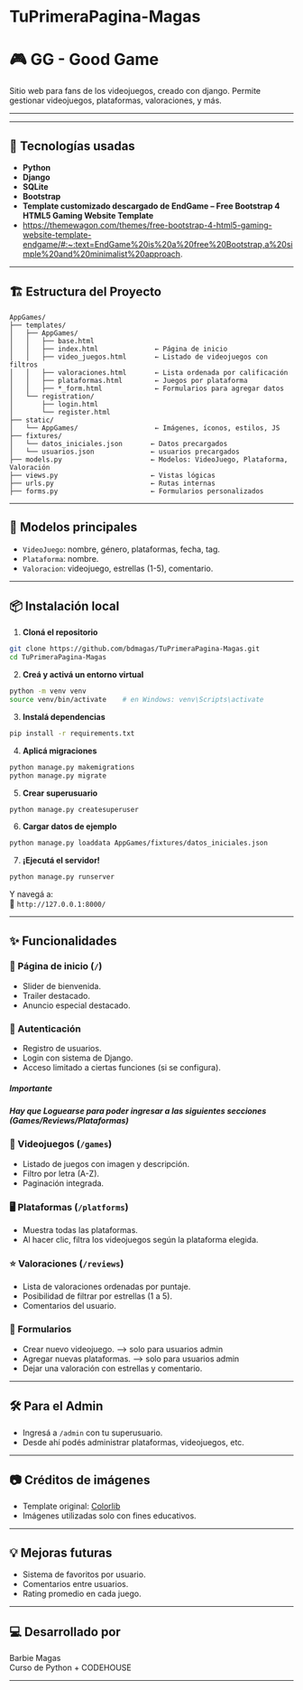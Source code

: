 # TuPrimeraPagina-Magas

# 🎮 GG - Good Game

Sitio web para fans de los videojuegos, creado con django. Permite gestionar videojuegos, plataformas, valoraciones, y más.

---

---

## 🚀 Tecnologías usadas

- **Python**
- **Django**
- **SQLite**
- **Bootstrap**
- **Template customizado descargado de EndGame – Free Bootstrap 4 HTML5 Gaming Website Template**
- https://themewagon.com/themes/free-bootstrap-4-html5-gaming-website-template-endgame/#:~:text=EndGame%20is%20a%20free%20Bootstrap,a%20simple%20and%20minimalist%20approach.

---

## 🏗️ Estructura del Proyecto

```
AppGames/
├── templates/
│   ├── AppGames/
│   │   ├── base.html
│   │   ├── index.html              ← Página de inicio
│   │   ├── video_juegos.html       ← Listado de videojuegos con filtros
│   │   ├── valoraciones.html       ← Lista ordenada por calificación
│   │   ├── plataformas.html        ← Juegos por plataforma
│   │   ├── *_form.html             ← Formularios para agregar datos
│   └── registration/
│       ├── login.html
│       └── register.html
├── static/
│   └── AppGames/                   ← Imágenes, íconos, estilos, JS
├── fixtures/
│   └── datos_iniciales.json       ← Datos precargados
│   └── usuarios.json              ← usuarios precargados
├── models.py                      ← Modelos: VideoJuego, Plataforma, Valoración
├── views.py                       ← Vistas lógicas
├── urls.py                        ← Rutas internas
├── forms.py                       ← Formularios personalizados
```

---

## 🧩 Modelos principales

- `VideoJuego`: nombre, género, plataformas, fecha, tag.
- `Plataforma`: nombre.
- `Valoracion`: videojuego, estrellas (1-5), comentario.

---


## 📦 Instalación local

1. **Cloná el repositorio**
```bash
git clone https://github.com/bdmagas/TuPrimeraPagina-Magas.git
cd TuPrimeraPagina-Magas
```

2. **Creá y activá un entorno virtual**
```bash
python -m venv venv
source venv/bin/activate    # en Windows: venv\Scripts\activate
```

3. **Instalá dependencias**
```bash
pip install -r requirements.txt
```

4. **Aplicá migraciones**
```bash
python manage.py makemigrations
python manage.py migrate
```

5. **Crear superusuario**
```bash
python manage.py createsuperuser
```

6. **Cargar datos de ejemplo**
```bash
python manage.py loaddata AppGames/fixtures/datos_iniciales.json
```

7. **¡Ejecutá el servidor!**
```bash
python manage.py runserver
```

Y navegá a:  
📍 `http://127.0.0.1:8000/`

---



## ✨ Funcionalidades

### 👾 Página de inicio (`/`)
- Slider de bienvenida.
- Trailer destacado.
- Anuncio especial destacado.

### 🔐 Autenticación
- Registro de usuarios.
- Login con sistema de Django.
- Acceso limitado a ciertas funciones (si se configura).

##### Importante
##### Hay que Loguearse para poder ingresar a las siguientes secciones (Games/Reviews/Plataformas)

### 🎲 Videojuegos (`/games`)
- Listado de juegos con imagen y descripción.
- Filtro por letra (A-Z).
- Paginación integrada.

### 🖥️ Plataformas (`/platforms`)
- Muestra todas las plataformas.
- Al hacer clic, filtra los videojuegos según la plataforma elegida.

### ⭐ Valoraciones (`/reviews`)
- Lista de valoraciones ordenadas por puntaje.
- Posibilidad de filtrar por estrellas (1 a 5).
- Comentarios del usuario.

### 📝 Formularios
- Crear nuevo videojuego. --> solo para usuarios admin
- Agregar nuevas plataformas. --> solo para usuarios admin
- Dejar una valoración con estrellas y comentario.

---

## 🛠 Para el Admin

- Ingresá a `/admin` con tu superusuario.
- Desde ahí podés administrar plataformas, videojuegos, etc.

---

## 📷 Créditos de imágenes

- Template original: [Colorlib](https://colorlib.com/)
- Imágenes utilizadas solo con fines educativos.

---

## 💡 Mejoras futuras

- Sistema de favoritos por usuario.
- Comentarios entre usuarios.
- Rating promedio en cada juego.

---

## 💻 Desarrollado por

Barbie Magas  
Curso de Python + CODEHOUSE

---
